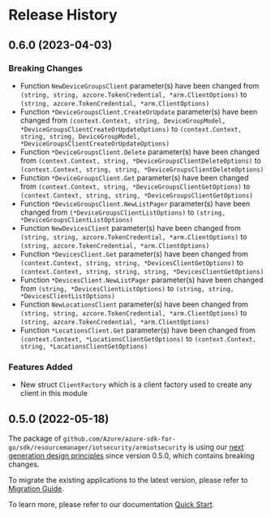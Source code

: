 # Release History

## 0.6.0 (2023-04-03)
### Breaking Changes

- Function `NewDeviceGroupsClient` parameter(s) have been changed from `(string, string, azcore.TokenCredential, *arm.ClientOptions)` to `(string, azcore.TokenCredential, *arm.ClientOptions)`
- Function `*DeviceGroupsClient.CreateOrUpdate` parameter(s) have been changed from `(context.Context, string, DeviceGroupModel, *DeviceGroupsClientCreateOrUpdateOptions)` to `(context.Context, string, string, DeviceGroupModel, *DeviceGroupsClientCreateOrUpdateOptions)`
- Function `*DeviceGroupsClient.Delete` parameter(s) have been changed from `(context.Context, string, *DeviceGroupsClientDeleteOptions)` to `(context.Context, string, string, *DeviceGroupsClientDeleteOptions)`
- Function `*DeviceGroupsClient.Get` parameter(s) have been changed from `(context.Context, string, *DeviceGroupsClientGetOptions)` to `(context.Context, string, string, *DeviceGroupsClientGetOptions)`
- Function `*DeviceGroupsClient.NewListPager` parameter(s) have been changed from `(*DeviceGroupsClientListOptions)` to `(string, *DeviceGroupsClientListOptions)`
- Function `NewDevicesClient` parameter(s) have been changed from `(string, string, azcore.TokenCredential, *arm.ClientOptions)` to `(string, azcore.TokenCredential, *arm.ClientOptions)`
- Function `*DevicesClient.Get` parameter(s) have been changed from `(context.Context, string, string, *DevicesClientGetOptions)` to `(context.Context, string, string, string, *DevicesClientGetOptions)`
- Function `*DevicesClient.NewListPager` parameter(s) have been changed from `(string, *DevicesClientListOptions)` to `(string, string, *DevicesClientListOptions)`
- Function `NewLocationsClient` parameter(s) have been changed from `(string, string, azcore.TokenCredential, *arm.ClientOptions)` to `(string, azcore.TokenCredential, *arm.ClientOptions)`
- Function `*LocationsClient.Get` parameter(s) have been changed from `(context.Context, *LocationsClientGetOptions)` to `(context.Context, string, *LocationsClientGetOptions)`

### Features Added

- New struct `ClientFactory` which is a client factory used to create any client in this module


## 0.5.0 (2022-05-18)

The package of `github.com/Azure/azure-sdk-for-go/sdk/resourcemanager/iotsecurity/armiotsecurity` is using our [next generation design principles](https://azure.github.io/azure-sdk/general_introduction.html) since version 0.5.0, which contains breaking changes.

To migrate the existing applications to the latest version, please refer to [Migration Guide](https://aka.ms/azsdk/go/mgmt/migration).

To learn more, please refer to our documentation [Quick Start](https://aka.ms/azsdk/go/mgmt).